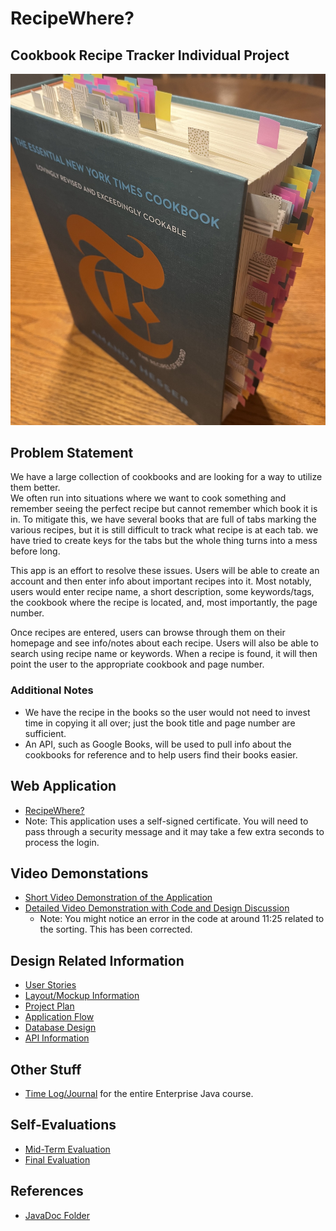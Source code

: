 # RecipeWhere?
## Cookbook Recipe Tracker Individual Project

![Cookbook with a lot of tabs](DesignDocuments/LayoutPictures/CookbookChaos.jpg)

## Problem Statement
We have a large collection of cookbooks and are looking for a way to utilize them better.  
We often run into situations where we want to cook something and remember seeing the 
perfect recipe but cannot remember which book it is in.  To mitigate this, we have several 
books that are full of tabs marking the various recipes, but it is still difficult to track 
what recipe is at each tab.  we have tried to create keys for the tabs but the whole thing 
turns into a mess before long.

This app is an effort to resolve these issues.  Users will be able to create an account and 
then enter info about important recipes into it.  Most notably, users would enter recipe 
name, a short description, some keywords/tags, the cookbook where the recipe is located, 
and, most importantly, the page number.

Once recipes are entered, users can browse through them on their homepage and see 
info/notes about each recipe.  Users will also be able to search using recipe name or 
keywords.  When a recipe is found, it will then point the user to the appropriate cookbook 
and page number.

### Additional Notes
* We have the recipe in the books so the user would not need to invest time in copying it 
all over; just the book title and page number are sufficient.
* An API, such as Google Books, will be used to pull info about the cookbooks for reference 
and to help users find their books easier.

## Web Application
* [RecipeWhere?](http://recipetracker-env.eba-vhjjf2ef.us-east-2.elasticbeanstalk.com/)
* Note: This application uses a self-signed certificate.  You will need to pass through
a security message and it may take a few extra seconds to process the login. 

## Video Demonstations
* [Short Video Demonstration of the Application](https://youtu.be/VVHRUVEYzn8)
* [Detailed Video Demonstration with Code and Design Discussion](https://youtu.be/6LbX22G6ZIc)
  * Note: You might notice an error in the code at around 11:25 related to the sorting.  This has been corrected.

## Design Related Information
* [User Stories](DesignDocuments/userStories.md)
* [Layout/Mockup Information](DesignDocuments/layoutInformation.md)
* [Project Plan](DesignDocuments/projectPlan.md)
* [Application Flow](DesignDocuments/applicationFlow.md)
* [Database Design](DesignDocuments/databaseDesign.md)
* [API Information](DesignDocuments/apiInfo.md)

## Other Stuff
* [Time Log/Journal](journal.md) for the entire Enterprise Java course.

## Self-Evaluations
* [Mid-Term Evaluation](DesignDocuments/Self-Evaluations/selfEvaluationMidTerm-22-10-30.md)
* [Final Evaluation](DesignDocuments/Self-Evaluations/selfEvaluationFinal-22-12-11.md)

## References
* [JavaDoc Folder](JavaDoc)
